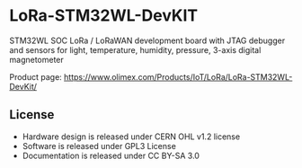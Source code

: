 # LoRa-STM32WL-DevKIT
STM32WL SOC LoRa / LoRaWAN development board with JTAG debugger and sensors for light, temperature, humidity, pressure, 3-axis digital magnetometer

Product page: https://www.olimex.com/Products/IoT/LoRa/LoRa-STM32WL-DevKit/

## License
* Hardware design is released under CERN OHL v1.2 license
* Software is released under GPL3 License
* Documentation is released under CC BY-SA 3.0

